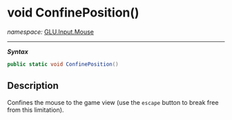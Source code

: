 ﻿# void ConfinePosition()
*namespace:* [GLU.Input.Mouse](../mouse.md)

---
***Syntax***
```csharp
public static void ConfinePosition()
```

## Description
Confines the mouse to the game view (use the `escape` button to break free from this limitation).